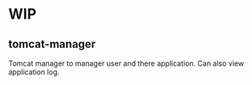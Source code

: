 # WIP
## tomcat-manager
Tomcat manager to manager user and there application. Can also view application log.
